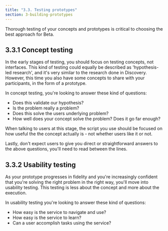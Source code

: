 ```yaml
---
title: "3.3. Testing prototypes"
section: 3-building-prototypes
---
```


Thorough testing of your concepts and prototypes is critical to choosing the best approach for Beta.

## 3.3.1 Concept testing

In the early stages of testing, you should focus on testing concepts, not interfaces. This kind of testing could equally be described as 'hypothesis-led research', and it's very similar to the research done in Discovery. However, this time you also have some concepts to share with your participants, in the form of a prototype.

In concept testing, you're looking to answer these kind of questions:

- Does this validate our hypothesis?
- Is the problem really a problem?
- Does this solve the users underlying problem?
- How well does your concept solve the problem? Does it go far enough?

When talking to users at this stage, the script you use should be focused on how useful the the concept actually is - not whether users like it or not.

Lastly, don't expect users to give you direct or straightforward answers to the above questions, you'll need to read between the lines.


## 3.3.2 Usability testing

As your prototype progresses in fidelity and you're increasingly confident that you're solving the right problem in the right way, you'll move into usability testing. This testing is less about the concept and more about the execution.

In usability testing you're looking to answer these kind of questions:

- How easy is the service to navigate and use?
- How easy is the service to learn?
- Can a user accomplish tasks using the service?
